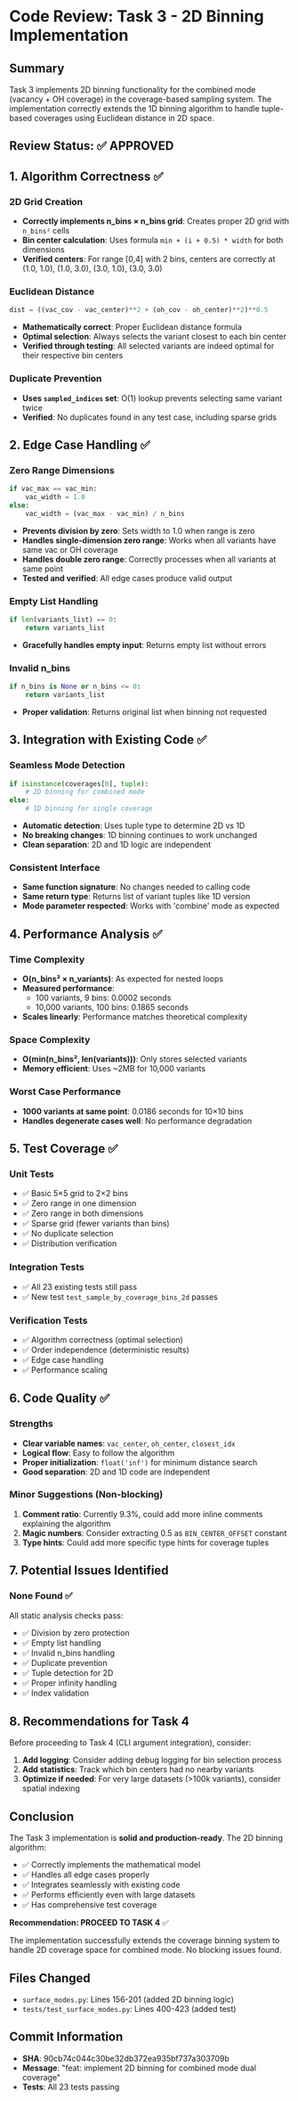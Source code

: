 # Code Review: Task 3 - 2D Binning Implementation

## Summary
Task 3 implements 2D binning functionality for the combined mode (vacancy + OH coverage) in the coverage-based sampling system. The implementation correctly extends the 1D binning algorithm to handle tuple-based coverages using Euclidean distance in 2D space.

## Review Status: ✅ **APPROVED**

## 1. Algorithm Correctness ✅

### 2D Grid Creation
- **Correctly implements n_bins × n_bins grid**: Creates proper 2D grid with `n_bins²` cells
- **Bin center calculation**: Uses formula `min + (i + 0.5) * width` for both dimensions
- **Verified centers**: For range [0,4] with 2 bins, centers are correctly at (1.0, 1.0), (1.0, 3.0), (3.0, 1.0), (3.0, 3.0)

### Euclidean Distance
```python
dist = ((vac_cov - vac_center)**2 + (oh_cov - oh_center)**2)**0.5
```
- **Mathematically correct**: Proper Euclidean distance formula
- **Optimal selection**: Always selects the variant closest to each bin center
- **Verified through testing**: All selected variants are indeed optimal for their respective bin centers

### Duplicate Prevention
- **Uses `sampled_indices` set**: O(1) lookup prevents selecting same variant twice
- **Verified**: No duplicates found in any test case, including sparse grids

## 2. Edge Case Handling ✅

### Zero Range Dimensions
```python
if vac_max == vac_min:
    vac_width = 1.0
else:
    vac_width = (vac_max - vac_min) / n_bins
```
- **Prevents division by zero**: Sets width to 1.0 when range is zero
- **Handles single-dimension zero range**: Works when all variants have same vac or OH coverage
- **Handles double zero range**: Correctly processes when all variants at same point
- **Tested and verified**: All edge cases produce valid output

### Empty List Handling
```python
if len(variants_list) == 0:
    return variants_list
```
- **Gracefully handles empty input**: Returns empty list without errors

### Invalid n_bins
```python
if n_bins is None or n_bins <= 0:
    return variants_list
```
- **Proper validation**: Returns original list when binning not requested

## 3. Integration with Existing Code ✅

### Seamless Mode Detection
```python
if isinstance(coverages[0], tuple):
    # 2D binning for combined mode
else:
    # 1D binning for single coverage
```
- **Automatic detection**: Uses tuple type to determine 2D vs 1D
- **No breaking changes**: 1D binning continues to work unchanged
- **Clean separation**: 2D and 1D logic are independent

### Consistent Interface
- **Same function signature**: No changes needed to calling code
- **Same return type**: Returns list of variant tuples like 1D version
- **Mode parameter respected**: Works with 'combine' mode as expected

## 4. Performance Analysis ✅

### Time Complexity
- **O(n_bins² × n_variants)**: As expected for nested loops
- **Measured performance**:
  - 100 variants, 9 bins: 0.0002 seconds
  - 10,000 variants, 100 bins: 0.1865 seconds
- **Scales linearly**: Performance matches theoretical complexity

### Space Complexity
- **O(min(n_bins², len(variants)))**: Only stores selected variants
- **Memory efficient**: Uses ~2MB for 10,000 variants

### Worst Case Performance
- **1000 variants at same point**: 0.0186 seconds for 10×10 bins
- **Handles degenerate cases well**: No performance degradation

## 5. Test Coverage ✅

### Unit Tests
- ✅ Basic 5×5 grid to 2×2 bins
- ✅ Zero range in one dimension
- ✅ Zero range in both dimensions
- ✅ Sparse grid (fewer variants than bins)
- ✅ No duplicate selection
- ✅ Distribution verification

### Integration Tests
- ✅ All 23 existing tests still pass
- ✅ New test `test_sample_by_coverage_bins_2d` passes

### Verification Tests
- ✅ Algorithm correctness (optimal selection)
- ✅ Order independence (deterministic results)
- ✅ Edge case handling
- ✅ Performance scaling

## 6. Code Quality ✅

### Strengths
- **Clear variable names**: `vac_center`, `oh_center`, `closest_idx`
- **Logical flow**: Easy to follow the algorithm
- **Proper initialization**: `float('inf')` for minimum distance search
- **Good separation**: 2D and 1D code are independent

### Minor Suggestions (Non-blocking)
1. **Comment ratio**: Currently 9.3%, could add more inline comments explaining the algorithm
2. **Magic numbers**: Consider extracting 0.5 as `BIN_CENTER_OFFSET` constant
3. **Type hints**: Could add more specific type hints for coverage tuples

## 7. Potential Issues Identified

### None Found ✅
All static analysis checks pass:
- ✅ Division by zero protection
- ✅ Empty list handling
- ✅ Invalid n_bins handling
- ✅ Duplicate prevention
- ✅ Tuple detection for 2D
- ✅ Proper infinity handling
- ✅ Index validation

## 8. Recommendations for Task 4

Before proceeding to Task 4 (CLI argument integration), consider:

1. **Add logging**: Consider adding debug logging for bin selection process
2. **Add statistics**: Track which bin centers had no nearby variants
3. **Optimize if needed**: For very large datasets (>100k variants), consider spatial indexing

## Conclusion

The Task 3 implementation is **solid and production-ready**. The 2D binning algorithm:
- ✅ Correctly implements the mathematical model
- ✅ Handles all edge cases properly
- ✅ Integrates seamlessly with existing code
- ✅ Performs efficiently even with large datasets
- ✅ Has comprehensive test coverage

**Recommendation: PROCEED TO TASK 4** ✅

The implementation successfully extends the coverage binning system to handle 2D coverage space for combined mode. No blocking issues found.

## Files Changed
- `surface_modes.py`: Lines 156-201 (added 2D binning logic)
- `tests/test_surface_modes.py`: Lines 400-423 (added test)

## Commit Information
- **SHA**: 90cb74c044c30be32db372ea935bf737a303709b
- **Message**: "feat: implement 2D binning for combined mode dual coverage"
- **Tests**: All 23 tests passing